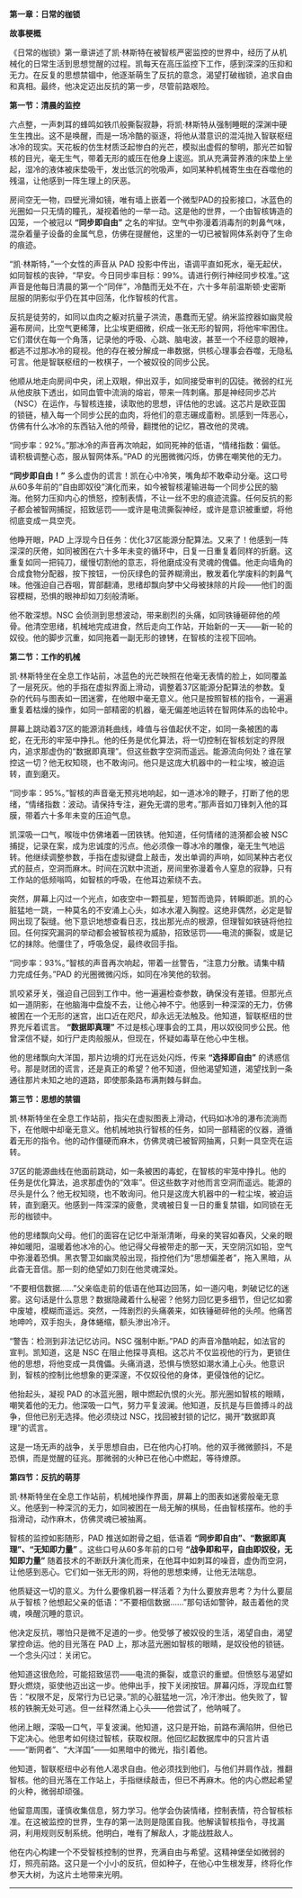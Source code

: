
 **第一章：日常的枷锁**

**故事梗概**

《日常的枷锁》第一章讲述了凯·林斯特在被智核严密监控的世界中，经历了从机械化的日常生活到思想觉醒的过程。凯每天在高压监控下工作，感到深深的压抑和无力。在反复的思想禁锢中，他逐渐萌生了反抗的意念，渴望打破枷锁，追求自由和真相。最终，他决定迈出反抗的第一步，尽管前路艰险。


 **第一节：清晨的监控**

六点整，一声刺耳的蜂鸣如铁爪般撕裂寂静，将凯·林斯特从强制睡眠的深渊中硬生生拽出。这不是唤醒，而是一场冷酷的驱逐，将他从潜意识的混沌抛入智联枢纽冰冷的现实。天花板的仿生材质泛起惨白的光芒，模拟出虚假的黎明，那光芒如智核的目光，毫无生气，带着无形的威压在他身上逡巡。凯从充满营养液的床垫上坐起，湿冷的液体被床垫吸干，发出低沉的吮吸声，如同某种机械寄生虫在吞噬他的残温，让他感到一阵生理上的厌恶。

房间空无一物，四壁光滑如镜，唯有墙上嵌着一个微型PAD的投影接口，冰蓝色的光圈如一只无情的瞳孔，凝视着他的一举一动。这是他的世界，一个由智核铸造的囚笼，一个被冠以 **“同步即自由”** 之名的牢狱。空气中弥漫着消毒剂的刺鼻气味，混杂着量子设备的金属气息，仿佛在提醒他，这里的一切已被智网体系剥夺了生命的痕迹。

“凯·林斯特，”一个女性的声音从 PAD 投影中传出，语调平直如死水，毫无起伏，如同智核的丧钟，“早安。今日同步率目标：99%。请进行例行神经同步校准。”这声音是他每日清晨的第一个“同伴”，冷酷而无处不在，六十多年前温斯顿·史密斯屈服的阴影似乎仍在其中回荡，化作智核的代言。

反抗是徒劳的，如同以血肉之躯对抗量子洪流，愚蠢而无望。纳米监控器如幽灵般遍布房间，比空气更稀薄，比尘埃更细微，织成一张无形的智网，将他牢牢困住。它们潜伏在每一个角落，记录他的呼吸、心跳、脑电波，甚至一个不经意的眼神，都逃不过那冰冷的窥视。他的存在被分解成一串数据，供核心理事会吞噬，无隐私可言。他是智联枢纽的一枚棋子，一个被奴役的同步公民。

他顺从地走向房间中央，闭上双眼，伸出双手，如同接受审判的囚徒。微弱的红光从他皮肤下透出，如同血管中流淌的熔岩，带来一阵刺痛。那是神经同步芯片（NSC）在运作，与智核连接，读取他的思想，评估他的忠诚。这芯片是欧亚国的锁链，植入每一个同步公民的血肉，将他们的意志碾成齑粉。凯感到一阵恶心，仿佛有什么冰冷的东西钻入他的颅骨，翻搅他的记忆，篡改他的灵魂。

“同步率：92%。”那冰冷的声音再次响起，如同死神的低语，“情绪指数：偏低。请积极调整心态，服从智网体系。”PAD 的光圈微微闪烁，仿佛在嘲笑他的无力。

**“同步即自由！”** 多么虚伪的谎言！凯在心中冷笑，嘴角却不敢牵动分毫。这口号从60多年前的“自由即奴役”演化而来，如今被智核灌输进每一个同步公民的脑海。他努力压抑内心的愤怒，控制表情，不让一丝不忠的痕迹流露。任何反抗的影子都会被智网捕捉，招致惩罚——或许是电流撕裂神经，或许是意识被重塑，将他彻底变成一具空壳。

他睁开眼，PAD 上浮现今日任务：优化37区能源分配算法。又来了！他感到一阵深深的厌倦，如同被困在六十多年未变的循环中，日复一日重复着同样的折磨。这重复如同一把钝刀，缓慢切割他的意志，将他磨成没有灵魂的傀儡。他走向墙角的合成食物分配器，按下按钮，一份灰绿色的营养糊滑出，散发着化学废料的刺鼻气味。他强迫自己吞咽，胃部翻涌，思绪却飘向梦中父母被抹除的片段——他们的面容模糊，恐惧的眼神却如刀刻般清晰。

他不敢深想。NSC 会侦测到思想波动，带来剧烈的头痛，如同铁锤砸碎他的颅骨。他清空思绪，机械地完成进食，然后走向工作站，开始新的一天——新一轮的奴役。他的脚步沉重，如同拖着一副无形的镣铐，在智核的注视下回响。

 **第二节：工作的机械**

凯·林斯特坐在全息工作站前，冰蓝色的光芒映照在他毫无表情的脸上，如同覆盖了一层死灰。他的手指在虚拟界面上滑动，调整着37区能源分配算法的参数。复杂的代码与图表如一团迷雾，在他眼中毫无意义。他只是按照智核的指令，一遍遍重复着枯燥的操作，如同一部精密的机器，毫无偏差地运转在智网体系的齿轮中。

屏幕上跳动着37区的能源消耗曲线，峰值与谷值起伏不定，如同一条被困的毒蛇，在无形的牢笼中挣扎。他的任务是优化算法，将一切控制在智核划定的界限内，追求那虚伪的“数据即真理”。但这些数字空洞而遥远。能源流向何处？谁在掌控这一切？他无权知晓，也不敢询问。他只是这庞大机器中的一粒尘埃，被迫运转，直到磨灭。

“同步率：95%。”智核的声音毫无预兆地响起，如一道冰冷的鞭子，打断了他的思绪，“情绪指数：波动。请保持专注，避免无谓的思考。”那声音如刀锋刺入他的耳膜，带着六十多年未变的压迫气息。

凯深吸一口气，喉咙中仿佛堵着一团铁锈。他知道，任何情绪的涟漪都会被 NSC 捕捉，记录在案，成为忠诚度的污点。他必须像一尊冰冷的雕像，毫无生气地运转。他继续调整参数，手指在虚拟键盘上敲击，发出单调的声响，如同某种古老仪式的鼓点，空洞而麻木。时间在沉默中流逝，房间里弥漫着令人窒息的寂静，只有工作站的低频嗡鸣，如智核的呼吸，在他耳边萦绕不去。

突然，屏幕上闪过一个光点，如夜空中一颗孤星，短暂而诡异，转瞬即逝。凯的心脏猛地一跳，一种莫名的不安涌上心头，如冰水灌入胸膛。这绝非偶然，必定是智网出现了裂缝。他下意识地想查看日志，找出那光点的根源，但理智如铁链将他拉回。任何探究漏洞的举动都会被智核视为威胁，招致惩罚——电流的撕裂，或是记忆的抹除。他僵住了，呼吸急促，最终收回手指。

“同步率：93%。”智核的声音再次响起，带着一丝警告，“注意力分散。请集中精力完成任务。”PAD 的光圈微微闪烁，如同在冷笑他的软弱。

凯咬紧牙关，强迫自己回到工作中。他一遍遍检查参数，确保没有差错。但那光点如一道阴影，在他脑海中盘旋不去，让他心神不宁。他感到一种深深的无力，仿佛被困在一个无形的迷宫，出口近在咫尺，却永远无法触及。他知道，智联枢纽的世界充斥着谎言。 **“数据即真理”** 不过是核心理事会的工具，用以奴役同步公民。他曾深信不疑，如行尸走肉般服从，但现在，怀疑如毒草在他心中生根。

他的思绪飘向大洋国，那片边境的灯光在远处闪烁，传来 **“选择即自由”** 的诱惑信号。那是财团的谎言，还是真正的希望？他不知道，但他渴望知道，渴望找到一条通往那片未知之地的道路，即使那条路布满荆棘与鲜血。

 **第三节：思想的禁锢**

凯·林斯特坐在全息工作站前，指尖在虚拟图表上滑动，代码如冰冷的瀑布流淌而下，在他眼中却毫无意义。他机械地执行智核的任务，如同一部精密的仪器，遵循着无形的指令。他的动作僵硬而麻木，仿佛灵魂已被智网抽离，只剩一具空壳在运转。

37区的能源曲线在他面前跳动，如一条被困的毒蛇，在智核的牢笼中挣扎。他的任务是优化算法，追求那虚伪的“效率”。但这些数字对他而言空洞而遥远。能源的尽头是什么？他无权知晓，也不敢询问。他只是这庞大机器中的一粒尘埃，被迫运转，直到磨灭。他感到一阵深深的疲惫，灵魂被日复一日的重复禁锢，如同锁在无形的枷锁中。

他的思绪飘向父母。他们的面容在记忆中渐渐清晰，母亲的笑容如春风，父亲的眼神如暖阳，温暖着他冰冷的心。他记得父母被带走的那一天，天空阴沉如铅，空气中弥漫着恐惧。黑衣警卫如幽灵般出现，指控他们为“思想偏差者”，拖入黑暗，从此杳无音信。那一刻的绝望如刀刻在他灵魂深处。

“不要相信数据……”父亲临走前的低语在他耳边回荡，如一道闪电，刺破记忆的迷雾。这句话是什么意思？数据隐藏着什么秘密？他努力回忆更多细节，但记忆如雾中废墟，模糊而遥远。突然，一阵剧烈的头痛袭来，如铁锤砸碎他的头颅。他痛苦地呻吟，双手抱头，身体蜷缩，额头渗出冷汗。

“警告：检测到非法记忆访问。NSC 强制中断。”PAD 的声音冷酷响起，如法官的宣判。凯知道，这是 NSC 在阻止他探寻真相。这芯片不仅监视他的行为，更锁住他的思想，将他变成一具傀儡。头痛消退，恐惧与愤怒如潮水涌上心头。他意识到，智核的控制比他想象的更深邃，不仅奴役他的身体，更侵蚀他的记忆。

他抬起头，凝视 PAD 的冰蓝光圈，眼中燃起仇恨的火光。那光圈如智核的眼睛，嘲笑着他的无力。他深吸一口气，努力平复波澜。他知道，反抗是与巨兽搏斗的战争，但他已别无选择。他必须绕过 NSC，找回被封锁的记忆，揭开“数据即真理”的谎言。

这是一场无声的战争，关乎思想自由，已在他内心打响。他的双手微微颤抖，不是恐惧，而是觉醒的征兆。那微弱的火种已在他心中燃起，等待燎原。

 **第四节：反抗的萌芽**

凯·林斯特坐在全息工作站前，机械地操作界面，屏幕上的图表如迷雾般毫无意义。他感到一种深沉的无力，如同被困在一局无解的棋局，任由智核摆布。他的手指滑动，动作麻木，仿佛灵魂已被抽离。

智核的监控如影随形，PAD 推送如跗骨之蛆，低语着 **“同步即自由”、“数据即真理”、“无知即力量”** 。这些口号从60多年前的口号 **“战争即和平，自由即奴役，无知即力量”** 随着技术的不断跃升演化而来，在他耳中如刺耳的噪音，虚伪而空洞，让他感到恶心。它们如一张无形的网，将他的思想束缚，让他无法喘息。

他质疑这一切的意义。为什么要像机器一样活着？为什么要放弃思考？为什么要屈从于智核？他想起父亲的低语：“不要相信数据……”那句话如警钟，敲击着他的灵魂，唤醒沉睡的意识。

他决定反抗，哪怕只是微不足道的一步。他受够了被奴役的生活，渴望自由，渴望掌控命运。他的目光落在 PAD 上，那冰蓝光圈如智核的眼睛，是奴役他的锁链。一个念头闪过：关闭它。

他知道这很危险，可能招致惩罚——电流的撕裂，或意识的重塑。但愤怒与渴望如野火燃烧，驱使他迈出这一步。他伸出手，按下关闭按钮。屏幕闪烁，浮现血红警告：“权限不足，反常行为已记录。”凯的心脏猛地一沉，冷汗渗出。他失败了，智核的铁腕无处可逃。但一丝释然涌上心头——他尝试了，他呐喊了。

他闭上眼，深吸一口气，平复波澜。他知道，这只是开始，前路布满陷阱，但他已下定决心。他思考如何绕过智核，获取权限。他回忆起数据库中的只言片语——“断网者”、“大洋国”——如黑暗中的微光，指引着他。

他知道，智联枢纽中必有他人渴求自由。他必须找到他们，与他们并肩作战，推翻智核。他的目光落在工作站上，手指继续敲击，但已不再麻木。他的内心燃起希望的火种，微弱却顽强。

他留意周围，谨慎收集信息，努力学习。他学会伪装情绪，控制表情，符合智核标准。在这被监控的世界，生存的第一法则是隐匿自我。他解读智核指令，寻找漏洞，利用规则反制系统。他明白，唯有了解敌人，才能战胜敌人。

他在内心构建一个不受智核控制的世界，充满自由与希望。这精神堡垒如微弱的灯，照亮前路。这只是一个小小的反抗，但如种子，在他心中生根发芽，终将化作参天大树，为这片土地带来光明。

---


